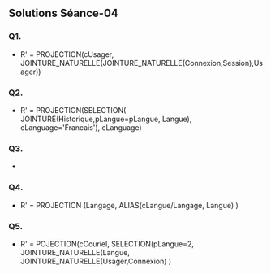 ## Solutions Séance-04

### Q1.
  + R' = PROJECTION(cUsager, JOINTURE_NATURELLE(JOINTURE_NATURELLE(Connexion,Session),Usager))
  
### Q2.
  + R' = PROJECTION(SELECTION( JOINTURE(Historique,pLangue=pLangue, Langue), cLanguage='Francais'), cLanguage)
  
### Q3.
  +

### Q4.
 + R' = PROJECTION (Langage, ALIAS(cLangue/Langage, Langue) )

### Q5. 
  + R' = POJECTION(cCouriel, SELECTION(pLangue=2, JOINTURE_NATURELLE(Langue, JOINTURE_NATURELLE(Usager,Connexion) )
  
